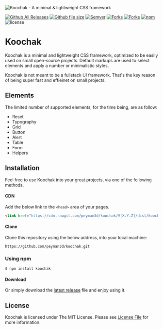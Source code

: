 <img src="https://rawgit.com/peyman3d/koochak/master/assets/readme-header.png" alt="Koochak - A minimal & lightweight CSS framework">


[![Github All Releases](https://img.shields.io/github/downloads/peyman3d/koochak/total.svg)](https://github.com/peyman3d/koochak) 
[![Github file size](https://img.shields.io/github/size/peyman3d/koochak/dist/koochak.min.css.svg)](https://github.com/peyman3d/koochak/blob/master/dist/koochak.min.css)
 [![Semver](https://img.shields.io/github/release/peyman3d/koochak.svg)](http://semver.org/spec/v2.0.0.html) [![Forks](https://img.shields.io/github/forks/peyman3d/koochak.svg?style=social&logo=github&label=Fork)](https://github.com/peyman3d/koochak/network) [![Forks](https://img.shields.io/github/stars/peyman3d/koochak.svg?style=social&logo=github&label=Stars)](https://github.com/peyman3d/koochak/stargazers) 
[![npm](https://img.shields.io/npm/dt/koochak.svg)](https://www.npmjs.com/package/koochak) ![license](https://img.shields.io/github/license/peyman3d/koochak.svg)


Koochak
=======
Koochak is a minimal and lightweight CSS framework, optimized to be easily used on small open-source projects. Default markups are used to select elements and apply a number or minimalistic styles.

Koochak is not meant to be a fullstack UI framework. That's the key reason of being super fast and effieinet on small projects.

Elements
-------
The limited number of supported elements, for the time being, are as follow:

* Reset
* Typography
* Grid
* Button
* Alert
* Table
* Form
* Helpers

Installation
----------

Feel free to use Koochak into your great projects, via one of the following methods. 

#### CDN

Add the below link to the `<head>` area of your pages.

```html
<link href="https://cdn.rawgit.com/peyman3d/koochak/V[X.Y.Z]/dist/koochak.css" rel="stylesheet" type="text/css"/>
```

#### Clone

Clone this repository using the below address, into your local machine:

```
https://github.com/peyman3d/koochak.git
```

### Using npm
```
$ npm install koochak
```

#### Download

Or simply download the [latest release](https://github.com/peyman3d/koochak/releases) file and enjoy using it.

License
-------
Koochak is licensed under The MIT License. Please see [License File](https://github.com/peyman3d/koochak/blob/master/LICENSE) for more information.
